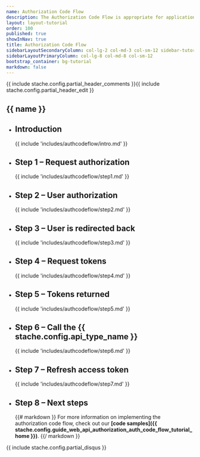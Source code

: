 ```yaml
---
name: Authorization Code Flow
description: The Authorization Code Flow is appropriate for applications that the user logs into once. Since this flow involves an exchange of your **Application secret* for an access token, it is suitable for applications than run from secure locations such as server-side web application or back-end service.
layout: layout-tutorial
order: 100
published: true
showInNav: true
title: Authorization Code Flow
sidebarLayoutSecondaryColumn: col-lg-2 col-md-3 col-sm-12 sidebar-tutorial
sidebarLayoutPrimaryColumn: col-lg-8 col-md-8 col-sm-12
bootstrap_container: bg-tutorial
markdown: false
---
```


{{ include stache.config.partial_header_comments }}{{ include stache.config.partial_header_edit }}

<section class="section-padding bg-tutorial">
  <div class="text-center">
    <h1 class="tutorial">{{ name }}</h1>

<ul class="slide-container">
<li class="introslide">
<h2 class="tutorial">Introduction</h2>

{{ include 'includes/authcodeflow/intro.md' }}

</li>

<li class="slide">
<h2 class="tutorial">Step 1 &#8211; Request authorization</h2>

{{ include 'includes/authcodeflow/step1.md' }}

</li>

<li class="slide">
<h2 class="tutorial">Step 2 &#8211; User authorization</h2>

{{ include 'includes/authcodeflow/step2.md' }}

</li>

<li class="slide">
<h2 class="tutorial">Step 3 &#8211; User is redirected back</h2>

{{ include 'includes/authcodeflow/step3.md' }}

</li>


<li class="slide">
<h2 class="tutorial">Step 4 &#8211; Request tokens</h2>

{{ include 'includes/authcodeflow/step4.md' }}

</li>


<li class="slide">
<h2 class="tutorial">Step 5 &#8211; Tokens returned</h2>

{{ include 'includes/authcodeflow/step5.md' }}

</li>

<li class="slide">
<h2 class="tutorial">Step 6 &#8211; Call the {{ stache.config.api_type_name }}</h2>

{{ include 'includes/authcodeflow/step6.md' }}

</li>

<li class="slide">
<h2 class="tutorial">Step 7 &#8211; Refresh access token</h2>

{{ include 'includes/authcodeflow/step7.md' }}

</li>

<li class="slide">
<h2 class="tutorial">Step 8 &#8211; Next steps</h2>

{{# markdown }}
For more information on implementing the authorization code flow, check out our **[code samples]({{ stache.config.guide_web_api_authorization_auth_code_flow_tutorial_home }})**.
{{/ markdown }}
</li>

</ul></div></section>

{{ include stache.config.partial_disqus }}

